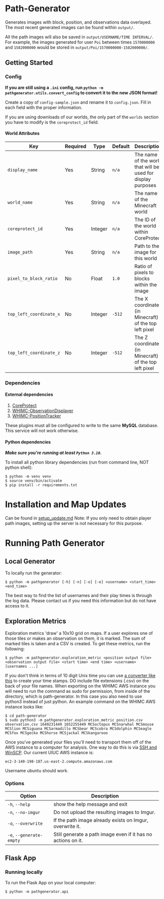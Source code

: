 # Path-Generator
Generates images with block, position, and observations data overlayed. The most recent generated images can be found within `output/`.

All the path images will also be saved in `output/USERNAME/TIME INTERVAL/`.
For example, the images generated for user `Poi` between times `1570000000` and `1582000000` would be stored in `output/Poi/1570000000-1582000000/`.

## Getting Started

### Config

**If you are still using a `.ini` config, run `python -m pathgenerator.utils.convert_config` to convert it to the new JSON format!**

Create a copy of `config-sample.json` and rename it to `config.json`. Fill in each field with the proper information.

If you are using downloads of our worlds, the only part of the `worlds` section you have to modify is the `coreprotect_id` field.

#### World Attributes

| Key | Required | Type | Default | Description |
|-|-|-|-|-|
| `display_name` | Yes | String | `n/a` | The name of the world that will be used for display purposes |
| `world_name` | Yes | String | `n/a` | The name of the Minecraft world |
| `coreprotect_id` | Yes | Integer | `n/a` | The ID of the world within CoreProtect |
| `image_path` | Yes | String | `n/a` | Path to the image for this world |
| `pixel_to_block_ratio` | No | Float | `1.0` | Ratio of pixels to blocks within the image |
| `top_left_coordinate_x` | No | Integer | `-512` | The X coordinate (in Minecraft) of the top left pixel |
| `top_left_coordinate_z` | No | Integer | `-512` | The Z coordinate (in Minecraft) of the top left pixel |

### Dependencies

#### External dependencies
1. [CoreProtect](https://www.spigotmc.org/resources/coreprotect.8631/)
2. [WHIMC-ObservationDisplayer](https://github.com/whimc/Observation-Displayer)
3. [WHIMC-PositionTracker](https://github.com/whimc/Position-Tracker)

These plugins must all be configured to write to the same **MySQL** database. This service will not work otherwise.

#### Python dependencies
_**Make sure you're running at least `Python 3.10`.**_

To install all python library dependencies (run from command line, NOT python shell):
```
$ python -m venv venv
$ source venv/bin/activate
$ pip install -r requirements.txt
```

# Installation and Map Updates
Can be found in [setup_update.md](./setup_update.md)
Note: If you only need to obtain player path images, setting up the server is not necessary for this purpose.

# Running Path Generator

## Local Generator
To locally run the generator:
```
$ python -m pathgenerator [-h] [-n] [-o] [-e] <username> <start_time> <end_time>
```
The best way to find the list of usernames and their play times is through the log data. Please contact us if you need this information but do not have access to it.

## Exploration Metrics
Exploration metrics 'draw' a 10x10 grid on maps. If a user explores one of those tiles or makes an observation on them,
it is marked. The sum of marked tiles is taken and a CSV is created. To get these metrics, run the following:
```
$ python -m pathgenerator.exploration_metric <position output file> <observation output file> <start time> <end time> <username> [usernames ...]
```
If you don't think in terms of 10 digit Unix time you can use [a converter like this](https://www.unixtimestamp.com/index.php) to create your time stamps. DO include file extensions (.csv) on the back of your file names. When exporting on the WHIMC AWS instance you will need to run the command as sudo for permission, from inside of the directory, which is path-generator. In this case you also need to use python3 instead of just python. An example command on the WHIMC AWS instance looks like:
```
$ cd path-generator
$ sudo python3 -m pathgenerator.exploration_metric position.csv observation.csv 1649231449 1652255449 MCSoctopus MCSnarwhal MCSmouse MCSlion MCSiguana MCSarmadillo MCSbear MCScobra MCSdolphin MCSeagle MCSfox MCSgecko MCShorse MCSjackal MCSkangarooo
```
Once you've generated your files you'll need to transport them off of the AWS instance to a computer for analysis. One way to do this is via [SSH and WinSCP](https://winscp.net/eng/docs/guide_amazon_ec2). Our current UIUC AWS instance is:
```
ec2-3-140-198-187.us-east-2.compute.amazonaws.com
```
Username ubuntu should work.

### Options
| Option                   | Description                                                  |
|--------------------------|--------------------------------------------------------------|
| `-h`, `--help`           | show the help message and exit                               |
| `-n`, `--no-imgur`       | Do not upload the resulting images to Imgur.                 |
| `-o`, `--overwrite`      | If the path image already exists on Imgur, overwrite it.     |
| `-e`, `--generate-empty` | Still generate a path image even if it has no actions on it. |

## Flask App

### Running locally
To run the Flask App on your local computer:
```
$ python -m pathgenerator.api
```
